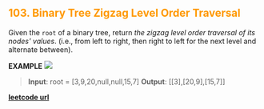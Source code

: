 <h2 style="color:#F90;">103. Binary Tree Zigzag Level Order Traversal</h2>

Given the `root` of a binary tree, return _the zigzag level order traversal of its nodes' values_. (i.e., from left to right, then right to left for the next level and alternate between).

**EXAMPLE**
![](https://assets.leetcode.com/uploads/2021/02/19/tree1.jpg)
>**Input**: root = [3,9,20,null,null,15,7]
**Output**: \[[3],[20,9],[15,7]]


**[leetcode url](https://leetcode.com/problems/binary-tree-zigzag-level-order-traversal/description)**
